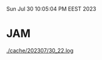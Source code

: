 Sun Jul 30 10:05:04 PM EEST 2023
# JAM
<a href='./cache/202307/30_22.log'>./cache/202307/30_22.log</a>

